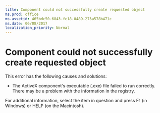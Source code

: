 ```yaml
---
title: Component could not successfully create requested object
ms.prod: office
ms.assetid: 465bdc50-6843-fc18-0489-273a578b471c
ms.date: 06/08/2017
localization_priority: Normal
---
```



# Component could not successfully create requested object

This error has the following causes and solutions:



- The ActiveX component's executable (.exe) file failed to run correctly. There may be a problem with the information in the registry.
    

For additional information, select the item in question and press F1 (in Windows) or HELP (on the Macintosh).

